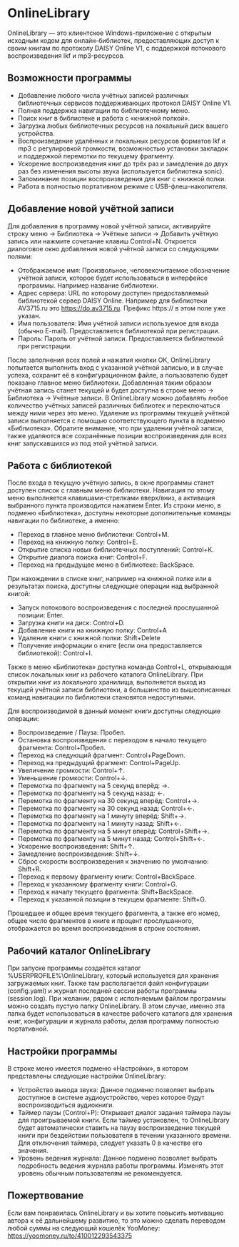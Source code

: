 # OnlineLibrary

OnlineLibrary — это клиентское Windows-приложение с открытым исходным кодом для онлайн-библиотек, предоставляющих доступ к своим книгам по протоколу DAISY Online V1, с поддержкой потокового воспроизведения lkf и mp3-ресурсов.

## Возможности программы

* Добавление любого числа учётных записей различных библиотечных сервисов поддерживающих протокол DAISY Online V1.
* Полная поддержка навигации по библиотечному меню.
* Поиск книг в библиотеке и работа с «книжной полкой».
* Загрузка любых библиотечных ресурсов на локальный диск вашего устройства.
* Воспроизведение удалённых и локальных ресурсов форматов lkf и mp3 с регулировкой громкости, возможностью установки закладок и поддержкой перемотки по текущему фрагменту.
* Ускорение воспроизведения книг до трёх раз и замедления до двух раз без изменения высоты звука (используется библиотека sonic).
* Запоминание позиции воспроизведения для книг с книжной полки.
* Работа в полностью портативном режиме с USB-флеш-накопителя.

## Добавление новой учётной записи

Для добавления в программу новой учётной записи, активируйте строку меню → Библиотека → Учётные записи → Добавить учётную запись или нажмите сочетание клавиш Control+N.
Откроется диалоговое окно добавления новой учётной записи со следующими полями:

* Отображаемое имя: Произвольное, человекочитаемое обозначение учётной записи, которое будет использоваться в интерфейсе программы. Например название библиотеки.
* Адрес сервера: URL по которому доступен предоставляемый библиотекой сервер DAISY Online. Например для библиотеки AV3715.ru это https://do.av3715.ru. Префикс https:// в этом поле уже указан.
* Имя пользователя: Имя учётной записи используемое для входа (обычно E-mail). Предоставляется библиотекой при регистрации.
* Пароль: Пароль от учётной записи. Предоставляется библиотекой при регистрации.

После заполнения всех полей и нажатия кнопки OK, OnlineLibrary попытается выполнить вход с указанной учётной записью, и в случае успеха, сохранит её в конфигурационном файле, а пользователю будет показано главное меню библиотеки.
Добавленная таким образом учётная запись станет текущей и будет доступна в строке меню → Библиотека → Учётные записи.
В OnlineLibrary можно добавлять любое количество учётных записей различных библиотек и переключаться между ними через это меню.
Удаление из программы текущей учётной записи выполняется с помощью соответствующего пункта в подменю «Библиотека».
Обратите внимание, что при удалении учётной записи, также удаляются все сохранённые позиции воспроизведения для всех книг запускавшихся из под этой учётной записи.

## Работа с библиотекой

После входа в текущую учётную запись, в окне программы станет доступен список с главным меню библиотеки.
Навигация по этому меню выполняется клавишами-стрелками вверх/вниз, а активация выбранного пункта производится нажатием Enter.
Из строки меню, в подменю «Библиотека», доступны некоторые дополнительные команды навигации по библиотеке, а именно:
* Переход в главное меню библиотеки: Control+M.
* Переход на книжную полку: Control+E.
* Открытие списка новых библиотечных поступлений: Control+K.
* Открытие диалога поиска книг: Control+F.
* Переход на предыдущее меню в библиотеке: BackSpace.

При нахождении в списке книг, например на книжной полке или в результатах поиска, доступны следующие операции над выбранной книгой:
* Запуск потокового воспроизведения с последней прослушанной позиции: Enter.
* Загрузка книги на диск: Control+D.
* Добавление книги на книжную полку: Control+A
* Удаление книги с книжной полки: Shift+Delete
* Получение информации о книге (если она предоставляется библиотекой): Control+I.

Также в меню «Библиотека» доступна команда Control+L, открывающая список локальных книг из рабочего каталога OnlineLibrary.
При открытии книг из локального хранилища, выполняется выход из текущей учётной записи библиотеки, а большинство из вышеописанных команд навигации по библиотеки становятся недоступными.

Для воспроизводимой в данный момент книги доступны следующие операции:
* Воспроизведение / Пауза: Пробел.
* Остановка воспроизведения с переходом в начало текущего фрагмента: Control+Пробел.
* Переход на следующий фрагмент: Control+PageDown.
* Переход на предыдущий фрагмент: Control+PageUp.
* Увеличение громкости: Control+↑.
* Уменьшение громкости: Control+↓.
* Перемотка по фрагменту на 5 секунд вперёд: →.
* Перемотка по фрагменту на 5 секунд назад: ←.
* Перемотка по фрагменту на 30 секунд вперёд: Control+→.
* Перемотка по фрагменту на 30 секунд назад: Control+←.
* Перемотка по фрагменту на 1 минуту вперёд: Shift+→.
* Перемотка по фрагменту на 1 минуту назад: Shift+←.
* Перемотка по фрагменту на 5 минут вперёд: Control+Shift+→.
* Перемотка по фрагменту на 5 минут назад: Control+Shift+←.
* Ускорение воспроизведения: Shift+↑.
* Замедление воспроизведения: Shift+↓.
* Сброс скорости воспроизведения к значению по умолчанию: Shift+R.
* Переход к первому фрагменту книги: Control+BackSpace.
* Переход к указанному фрагменту книги: Control+G.
* Переход к началу текущего фрагмента: Shift+BackSpace.
* Переход к указанной позиции в текущем фрагменте: Shift+G.

Прошедшее и общее время текущего фрагмента, а также его номер, общее число фрагментов в книге и процент прослушанного, отображается во время воспроизведения в строке состояния.

## Рабочий каталог OnlineLibrary

При запуске программы создаётся каталог %USERPROFILE%\OnlineLibrary, который используется для хранения загружаемых книг.
Также там располагается файл конфигурации (config.yaml) и журнал последней сессии работы программы (session.log).
При желании, рядом с исполняемым файлом программы можно создать пустую папку OnlineLibrary.
В этом случае, именно эта папка будет использоваться в качестве рабочего каталога для хранения книг, конфигурации и журнала работы, делая программу полностью портативной.

## Настройки программы
В строке меню имеется подменю «Настройки», в котором представлены следующие настройки OnlineLibrary:
* Устройство вывода звука: Данное подменю позволяет выбрать доступное в системе аудиоустройство, через которое будут воспроизводиться аудиокниги.
* Таймер паузы (Control+P): Открывает диалог задания таймера паузы для проигрываемой книги.
Если таймер установлен, то OnlineLibrary будет автоматически ставить на паузу воспроизведение текущей книги при бездействии пользователя в течении указанного времени.
Для отключения таймера, следует указать 0 в качестве его значения.
* Уровень ведения журнала: Данное подменю позволяет выбрать подробность ведения журнала работы программы. Изменять этот уровень обычным пользователям не рекомендуется.

## Пожертвование
Если вам понравилась OnlineLibrary и вы хотите повысить мотивацию автора к её дальнейшему развитию, то это можно сделать переводом любой суммы на следующий кошелёк YooMoney:
https://yoomoney.ru/to/410012293543375
